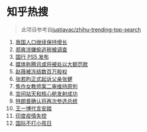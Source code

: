 # 知乎热搜

> 此项目参考自[justjavac/zhihu-trending-top-search](https://github.com/justjavac/zhihu-trending-top-search/blob/main/utils.ts)

<!-- BEGIN -->
  <!-- 最后更新时间:Fri Apr 30 2021 04:15:13 GMT+0000 (Coordinated Universal Time) -->
  1. [我国人口继续保持增长](https://www.zhihu.com/search?q=人口普查)
1. [郑爽涉嫌偷逃税被调查](https://www.zhihu.com/search?q=郑爽被调查)
1. [国行 PS5 发布](https://www.zhihu.com/search?q=ps5国行)
1. [媒体称腾讯或将被处以大额罚款](https://www.zhihu.com/search?q=腾讯被罚款)
1. [赵薇被冻结数百万股权](https://www.zhihu.com/search?q=赵薇)
1. [张若昀正式起诉父亲张健](https://www.zhihu.com/search?q=张若昀)
1. [焦作女教师案二审维持原判](https://www.zhihu.com/search?q=焦作女教师)
1. [空间站天和核心舱发射成功](https://www.zhihu.com/search?q=中国空间站)
1. [特朗普确认将再次参选总统](https://www.zhihu.com/search?q=特朗普)
1. [王一博代言安踏](https://www.zhihu.com/search?q=王一博代言安踏)
1. [印度疫情失控](https://www.zhihu.com/search?q=印度疫情)
1. [国际不打小孩日](https://www.zhihu.com/search?q=国际不打小孩日)
  <!-- END -->